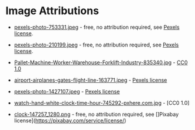 # Image Attributions

* [pexels-photo-753331.jpeg](https://www.pexels.com/photo/white-water-boat-753331/) - free, no attribution required, see [Pexels license](https://www.pexels.com/photo-license/).
* [pexels-photo-210199.jpeg](https://www.pexels.com/photo/airplane-silhouette-on-air-during-sunset-210199/) - free, no attribution required, see [Pexels license](https://www.pexels.com/photo-license/).
* [Pallet-Machine-Worker-Warehouse-Forklift-Industry-835340.jpg](https://www.maxpixel.net/Pallet-Machine-Worker-Warehouse-Forklift-Industry-835340) - [CC0 1.0](https://creativecommons.org/publicdomain/zero/1.0/deed.en)

* [airport-airplanes-gates-flight-line-163771.jpeg](https://www.pexels.com/photo/white-ford-e150-near-fiat-doblo-under-a-cloudy-sky-163771/) - [Pexels license](https://www.pexels.com/photo-license/)

* [pexels-photo-1427107.jpeg](https://www.pexels.com/photo/aerial-view-photography-of-container-van-lot-1427107/) - [Pexels license](https://www.pexels.com/photo-license/)

* [watch-hand-white-clock-time-hour-745292-pxhere.com.jpg](https://pxhere.com/en/photo/745292) - [CC0 1.0]

* [clock-147257_1280.png](https://pixabay.com/vectors/clock-analog-time-watch-147257/) - free, no attribution required, see []Pixabay license](https://pixabay.com/service/license/)